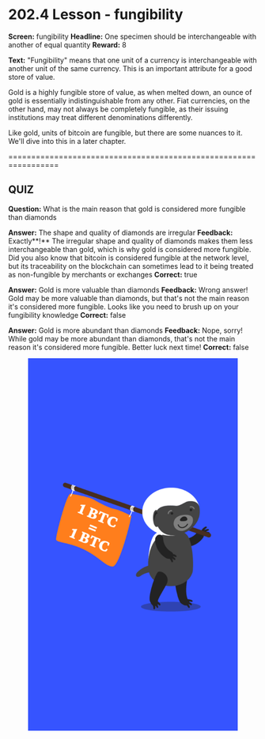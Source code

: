 # 202.4 Lesson - fungibility

**Screen:** fungibility
**Headline:** One specimen should be interchangeable with another of equal quantity
**Reward:** 8

**Text:** 
&quot;Fungibility&quot; means that one unit of a currency is interchangeable with another unit of the same currency. This is an important attribute for a good store of value.

Gold is a highly fungible store of value, as when melted down, an ounce of gold is essentially indistinguishable from any other. Fiat currencies, on the other hand, may not always be completely fungible, as their issuing institutions may treat different denominations differently.

Like gold, units of bitcoin are fungible, but there are some nuances to it. We&#x27;ll dive into this in a later chapter.


=================================================================

## QUIZ

**Question:** What is the main reason that gold is considered more fungible than diamonds

**Answer:** The shape and quality of diamonds are irregular
**Feedback:** Exactly**!** The irregular shape and quality of diamonds makes them less interchangeable than gold, which is why gold is considered more fungible. Did you also know that bitcoin is considered fungible at the network level, but its traceability on the blockchain can sometimes lead to it being treated as non-fungible by merchants or exchanges
**Correct:** true

**Answer:** Gold is more valuable than diamonds
**Feedback:** Wrong answer! Gold may be more valuable than diamonds, but that&#x27;s not the main reason it&#x27;s considered more fungible. Looks like you need to brush up on your fungibility knowledge
**Correct:** false

**Answer:** Gold is more abundant than diamonds
**Feedback:** Nope, sorry! While gold may be more abundant than diamonds, that&#x27;s not the main reason it&#x27;s considered more fungible. Better luck next time!
**Correct:** false


<figure><img src="../.gitbook/assets/202-04.png" alt=""><figcaption></figcaption></figure>

